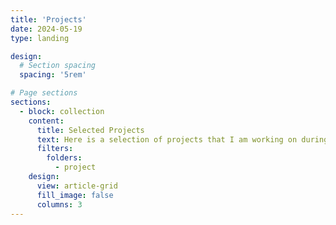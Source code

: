 ```yaml
---
title: 'Projects'
date: 2024-05-19
type: landing

design:
  # Section spacing
  spacing: '5rem'

# Page sections
sections:
  - block: collection
    content:
      title: Selected Projects
      text: Here is a selection of projects that I am working on during my PhD.
      filters:
        folders:
          - project
    design:
      view: article-grid
      fill_image: false
      columns: 3
---
```

